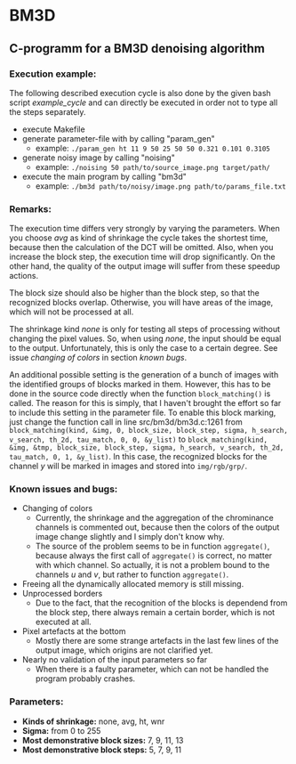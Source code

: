 # BM3D
## C-programm for a BM3D denoising algorithm

### Execution example:

The following described execution cycle is also done by the given bash script *example_cycle* and
can directly be executed in order not to type all the steps separately.

* execute Makefile
* generate parameter-file with by calling "param_gen"
	* example: `./param_gen ht 11 9 50 25 50 50 0.321 0.101 0.3105`
* generate noisy image by calling "noising"
	* example: `./noising 50 path/to/source_image.png target/path/`
* execute the main program by calling "bm3d"
	* example: `./bm3d path/to/noisy/image.png path/to/params_file.txt`

### Remarks:

The execution time differs very strongly by varying the parameters. When you choose *avg* as kind of
shrinkage the cycle takes the shortest time, because then the calculation of the DCT will be
omitted. Also, when you increase the block step, the execution time will drop significantly. On the
other hand, the quality of the output image will suffer from these speedup actions.

The block size should also be higher than the block step, so that the recognized blocks overlap.
Otherwise, you will have areas of the image, which will not be processed at all.

The shrinkage kind *none* is only for testing all steps of processing without changing the pixel
values. So, when using *none*, the input should be equal to the output. Unfortunately, this is only
the case to a certain degree. See issue *changing of colors* in section *known bugs*.

An additional possible setting is the generation of a bunch of images with the identified groups of
blocks marked in them. However, this has to be done in the source code directly when the function
`block_matching()` is called. The reason for this is simply, that I haven't brought the effort so
far to include this setting in the parameter file. To enable this block marking, just change the
function call in line src/bm3d/bm3d.c:1261 from `block_matching(kind, &img, 0, block_size,
block_step, sigma, h_search, v_search, th_2d, tau_match, 0, 0, &y_list)` to `block_matching(kind,
&img, &tmp, block_size, block_step, sigma, h_search, v_search, th_2d, tau_match, 0, 1, &y_list)`.
In this case, the recognized blocks for the channel *y* will be marked in images and stored into
`img/rgb/grp/`.
	

### Known issues and bugs:

* Changing of colors
	* Currently, the shrinkage and the aggregation of the chrominance channels is commented out,
	  because then the colors of the output image change slightly and I simply don't know why.
	* The source of the problem seems to be in function `aggregate()`, because always the first call
	  of `aggregate()` is correct, no matter with which channel. So actually, it is not a problem
	  bound to the channels *u* and *v*, but rather to function `aggregate()`.
* Freeing all the dynamically allocated memory is still missing.
* Unprocessed borders
	* Due to the fact, that the recognition of the blocks is dependend from the block step, there
	  always remain a certain border, which is not executed at all.
* Pixel artefacts at the bottom
	* Mostly there are some strange artefacts in the last few lines of the output image, which
	  origins are not clarified yet.
* Nearly no validation of the input parameters so far
	* When there is a faulty parameter, which can not be handled the program probably crashes.

### Parameters:
* **Kinds of shrinkage:** none, avg, ht, wnr
* **Sigma:** from 0 to 255
* **Most demonstrative block sizes:** 7, 9, 11, 13
* **Most demonstrative block steps:** 5, 7, 9, 11
